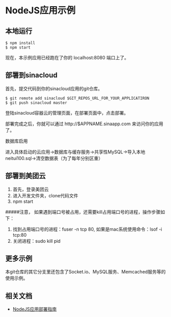 # NodeJS应用示例

## 本地运行

```
$ npm install
$ npm start
```

现在，本示例应用已经跑在了你的 localhost:8080 端口上了。

## 部署到sinacloud

首先，提交代码到你的sinacloud应用的git仓库。

```
$ git remote add sinacloud $GIT_REPOS_URL_FOR_YOUR_APPLICATIRON
$ git push sinacloud master
```

登陆sinacloud容器云的管理页面，在部署页面中，点击部署。

部署完成之后，你就可以通过 http://$APPNAME.sinaapp.com 来访问你的应用了。

数据库启用

进入具体启动的云应用->数据库与缓存服务->共享性MySQL->导入本地neitui100.sql->清空数据表（为了每年分别区重）

## 部署到美团云
1. 首先，登录美团云
2. 进入开发文件夹，clone代码文件
3. npm start

#####注意， 如果遇到端口号被占用，还需要kill占用端口号的进程，操作步骤如下：

1. 找到占用端口号的进程：fuser -n tcp 80, 如果是mac系统使用命令：lsof -i tcp:80
2. 关闭进程：sudo kill pid

## 更多示例

本git仓库的其它分支里还包含了Socket.io、MySQL服务、Memcached服务等的使用示例。

## 相关文档

- [NodeJS应用部署指南](http://www.sinacloud.com/doc/sae/docker/nodejs-getting-started.html)
